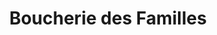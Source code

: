 ---
title: "Boucherie des Familles"
url: /saint-jean-de-luz/boucherie-des-familles/
shop: Metzgerei
---